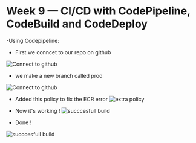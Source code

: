 # Week 9 — CI/CD with CodePipeline, CodeBuild and CodeDeploy
-Using Codepipeline:
- First we conncet to our repo on github

![Connect to github](https://user-images.githubusercontent.com/114304965/233705726-d1885f7e-7fca-4ac0-a51e-7cdcca51c6f2.PNG)

- we make a new branch called prod

![Connect to github](https://user-images.githubusercontent.com/114304965/233706224-79854e6f-6c21-437e-905c-5bb4560cb901.PNG)
- Added this policy to fix the ECR error 
![extra policy](https://user-images.githubusercontent.com/114304965/233733520-1be0d650-7f32-47db-a0aa-46280fd5b0cb.PNG)
- Now it's working !
![succcesfull build](https://user-images.githubusercontent.com/114304965/233733690-10efeb13-c3fa-4b95-a532-e0a9e41622fc.PNG)

- Done !

![succcesfull build](https://user-images.githubusercontent.com/114304965/233740762-972b489c-2f92-4b39-b8e9-1740317e843b.PNG)
